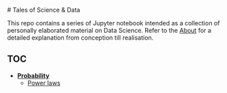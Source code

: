 # Tales of Science & Data

This repo contains a series of Jupyter notebook intended as a collection of personally elaborated material on Data Science. Refer to the [About](ABOUT.md) for a detailed explanation from conception till realisation.

## TOC

* [**Probability**](http://nbviewer.jupyter.org/github/martinapugliese/tales-science-data/tree/master/probability/)
    * [Power laws](http://nbviewer.jupyter.org/github/martinapugliese/tales-science-data/blob/master/probability/Power%20Laws%21.ipynb)

